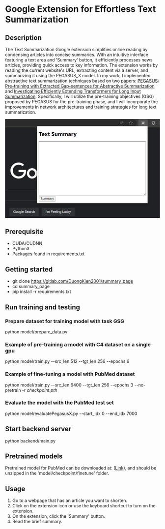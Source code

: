 # Google Extension for Effortless Text Summarization


## Description
The Text Summarization Google extension simplifies online reading by condensing articles into concise summaries. With an intuitive interface featuring a text area and 'Summary' button, it efficiently processes news articles, providing quick access to key information. The extension works by reading the current website's URL, extracting content via a server, and summarizing it using the PEGASUS_X model. In my work, I implemented abstractive text summarization techniques based on two papers: [PEGASUS: Pre-training with Extracted Gap-sentences for Abstractive Summarization](https://arxiv.org/pdf/1912.08777.pdf) and [Investigating Efficiently Extending Transformers for Long Input Summarization](https://arxiv.org/pdf/2208.04347.pdf). Specifically, I will utilize the pre-training objectives (GSG) proposed by PEGASUS for the pre-training phase, and I will incorporate the improvements in network architectures and training strategies for long text summarization.

![Alt text](resources/web_summary.png)

## Prerequisite
*  CUDA/CUDNN 
*  Python3
*  Packages found in requirements.txt

## Getting started

- git clone https://gitlab.com/DuongKien2001/summary_page
- cd summary_page
- pip install -r requirements.txt

## Run training and testing

### Prepare dataset for training model with task GSG

python model/prepare_data.py

### Example of pre-training a model with C4 dataset on a single gpu

python model/train.py --src_len 512 --tgt_len 256 --epochs 6 

### Example of fine-tuning a model with PubMed dataset 

python model/train.py --src_len 6400 --tgt_len 256 --epochs 3 --no-pretrain -r *checkpoint.pth*

### Evaluate the model with the PubMed test set

python model/evaluatePegasusX.py --start_idx 0 --end_idx 7000

## Start backend server

python backend/main.py

## Pretrained models

Pretrained model for PubMed can be downloaded at: ([Link](https://drive.google.com/file/d/1Cot7uRlPyidesHqItssUH4JF5MNEj7Ar/view?usp=sharing)), and should be unzipped in the 'model/checkpoint/finetune' folder.


## Usage

1. Go to a webpage that has an article you want to shorten.
2. Click on the extension icon or use the keyboard shortcut to turn on the extension.
3. On the extension, click the 'Summary' button.
4. Read the brief summary.